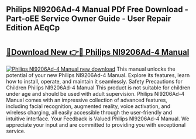 ## Philips Nl9206Ad-4 Manual PDf Free Download - Part-oEE Service Owner Guide - User Repair Edition AEqCp

# <h2><a href="http://cf24618.oget.top/?id=Philips+Nl9206Ad-4+Manual">🔗Download New 👉🔴 Philips Nl9206Ad-4 Manual</a></h2>

[![Philips Nl9206Ad-4 Manual new download](https://i.imgur.com/5g1atiW.png)](http://cf24618.oget.top/?id=Philips+Nl9206Ad-4+Manual)
This manual unlocks the potential of your new Philips Nl9206Ad-4 Manual. Explore its features, learn how to install, operate, and maintain it seamlessly. Safety Precautions for Children Philips Nl9206Ad-4 Manual This product is not suitable for children under age and should be used with adult supervision. Philips Nl9206Ad-4 Manual comes with an impressive collection of advanced features, including facial recognition, augmented reality, voice activation, and wireless charging, all easily accessible through the user-friendly and intuitive interface. Your Feedback is Valued Philips Nl9206Ad-4 Manual. We appreciate your input and are committed to providing you with exceptional service.
